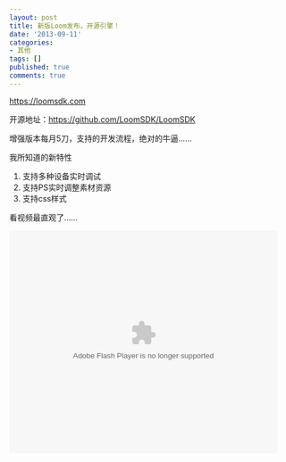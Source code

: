 ```yaml
---
layout: post
title: 新版Loom发布，开源引擎！
date: '2013-09-11'
categories:
- 其他
tags: []
published: true
comments: true
---
```

<p><a title="官网地址" href="https://loomsdk.com" target="_blank">https://loomsdk.com</a></p>

<p>开源地址：<a href="https://github.com/LoomSDK/LoomSDK" target="_blank">https://github.com/LoomSDK/LoomSDK</a></p>

<p>增强版本每月5刀，支持的开发流程，绝对的牛逼……</p>

<p>我所知道的新特性
<ol>
	<li>支持多种设备实时调试</li>
	<li>支持PS实时调整素材资源</li>
	<li>支持css样式</li>
</ol>
看视频最直观了……</p>

<p><object width="480" height="400" classid="clsid:d27cdb6e-ae6d-11cf-96b8-444553540000" codebase="http://download.macromedia.com/pub/shockwave/cabs/flash/swflash.cab#version=6,0,40,0" align="middle"><param name="src" value="http://player.youku.com/player.php/sid/XNjA3NjAxMDIw/v.swf" /><param name="allowfullscreen" value="true" /><param name="quality" value="high" /><param name="allowscriptaccess" value="always" /><embed width="480" height="400" type="application/x-shockwave-flash" src="http://player.youku.com/player.php/sid/XNjA3NjAxMDIw/v.swf" allowfullscreen="true" quality="high" allowscriptaccess="always" align="middle" /></object></p>
